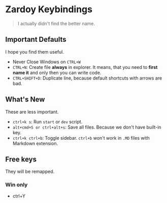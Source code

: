 # Zardoy Keybindings

> I actually didn't find the better name.

<!-- TODO store description in one place -->

## Important Defaults

I hope you find them useful.

- Never Close Windows on `CTRL+W`
- `CTRL+N`: Create file **always** in explorer. It means, that you need to **first name it** and only then you can write code.
- `CTRL+SHIFT+D`: Duplicate line, because default shortcuts with arrows are bad.

## What's New

These are less important.

- `ctrl+k s`: Run `start` or `dev` script.
- `alt+cmd+S or ctrl+alt+s`: Save all files. Because we don't have built-in key.
- `ctrl+k ctrl+b`: Toggle sidebar. `ctrl+b` won't work in `.MD` files with Markdown extension.

## Free keys

They will be remapped.

### Win only

- ctrl+Y
